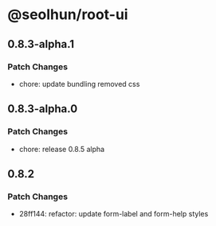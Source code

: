 # @seolhun/root-ui

## 0.8.3-alpha.1

### Patch Changes

- chore: update bundling removed css

## 0.8.3-alpha.0

### Patch Changes

- chore: release 0.8.5 alpha

## 0.8.2

### Patch Changes

- 28ff144: refactor: update form-label and form-help styles
